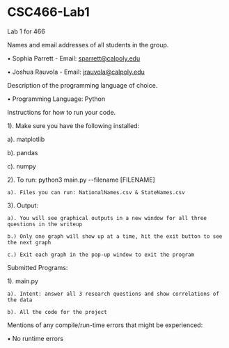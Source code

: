 # CSC466-Lab1
Lab 1 for 466

Names and email addresses of all students in the group.



  • Sophia Parrett - Email: sparrett@calpoly.edu 
  
  
  • Joshua Rauvola - Email: jrauvola@calpoly.edu




Description of the programming language of choice.


  • Programming Language: Python 



Instructions for how to run your code.


1).  Make sure you have the following installed:


a). matplotlib 

b). pandas

c). numpy


2). To run: python3 main.py --filename [FILENAME] 

    a). Files you can run: NationalNames.csv & StateNames.csv 


3). Output:

    a). You will see graphical outputs in a new window for all three questions in the writeup 
    
    b.) Only one graph will show up at a time, hit the exit button to see the next graph 
    
    c.) Exit each graph in the pop-up window to exit the program 




Submitted Programs:

  1). main.py
  
    a). Intent: answer all 3 research questions and show correlations of the data
    
    b). All the code for the project
     
     

Mentions of any compile/run-time errors that might be experienced: 

• No runtime errors 
